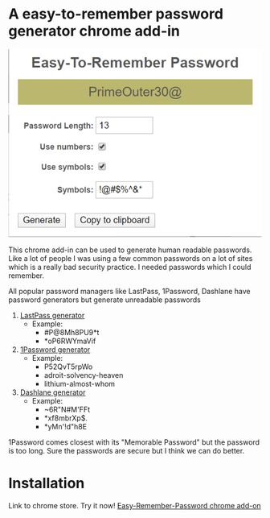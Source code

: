 # A easy-to-remember password generator chrome add-in

<div style="text-align:center"><img src="images/readme_image1.png?raw=true"/></div>

This chrome add-in can be used to generate human readable passwords. Like a lot of people I was using a few common passwords on a lot of sites which is a really bad security practice. I needed passwords which I could remember.

All popular password managers like LastPass, 1Password, Dashlane have password generators but generate unreadable passwords

 1. [LastPass generator](https://www.lastpass.com/password-generator)
	 - Example: 
		 - #P@8Mh8PU9*t
		 - *oP6RWYmaVif  	
 2. [1Password generator](https://1password.com/password-generator/)
	 - Example:
		 - P52QvT5rpWo
		 - adroit-solvency-heaven 
		 - lithium-almost-whom
 3. [Dashlane generator](https://www.dashlane.com/features/password-generator)
	 - Example:
		 - ~6R"N#M'FFt 
		 - *xf8mbrXp$.
		 - *yMn'!d"h8E

1Password comes closest with its "Memorable Password" but the password is too long. Sure the passwords are secure but I think we can do better. 

# Installation
Link to chrome store. Try it now!
<a href="https://chrome.google.com/webstore/detail/easy-to-remember-password/ghjkkmcnhfbkboghadcdemdkapnfiddp?hl=en" target="_blank">Easy-Remember-Password chrome add-on</a>

<!--stackedit_data:
eyJoaXN0b3J5IjpbMTAzMDMzNjc3MywtMTQwNjEwODg5OCwxMj
E5MzIwMTk4LC0xODIwMzk5LDEwODU1ODA4MjcsMjA3MTE5NTEw
Niw4OTMzMjgxMTUsMTg1MDY5NDA5OCwtMzgxNzgyOTkwLDE5MT
k4NTk3NTMsLTIwOTM2NDQ0NThdfQ==
-->